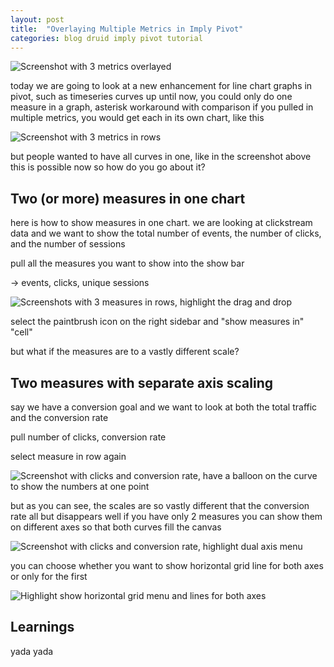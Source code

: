 ```yaml
---
layout: post
title:  "Overlaying Multiple Metrics in Imply Pivot"
categories: blog druid imply pivot tutorial
---
```


![Screenshot with 3 metrics overlayed]()

today we are going to look at a new enhancement for line chart graphs in pivot, such as timeseries curves
up until now, you could only do one measure in a graph, asterisk workaround with comparison
if you pulled in multiple metrics, you would get each in its own chart, like this

![Screenshot with 3 metrics in rows]()

but people wanted to have all curves in one, like in the screenshot above
this is possible now so how do you go about it?

## Two (or more) measures in one chart

here is how to show measures in one chart. we are looking at clickstream data and we want to show the total number of events, the number of clicks, and the number of sessions

pull all the measures you want to show into the show bar

-> events, clicks, unique sessions

![Screenshots with 3 measures in rows, highlight the drag and drop]()

select the paintbrush icon on the right sidebar
and "show measures in" "cell"

but what if the measures are to a vastly different scale?

## Two measures with separate axis scaling

say we have a conversion goal and we want to look at both the total traffic and the conversion rate

pull number of clicks, conversion rate

select measure in row again

![Screenshot with clicks and conversion rate, have a balloon on the curve to show the numbers at one point]()

but as you can see, the scales are so vastly different that the conversion rate all but disappears
well if you have only 2 measures you can show them on different axes so that both curves fill the canvas

![Screenshot with clicks and conversion rate, highlight dual axis menu]()

you can choose whether you want to show horizontal grid line for both axes or only for the first

![Highlight show horizontal grid menu and lines for both axes]()

## Learnings

yada yada
